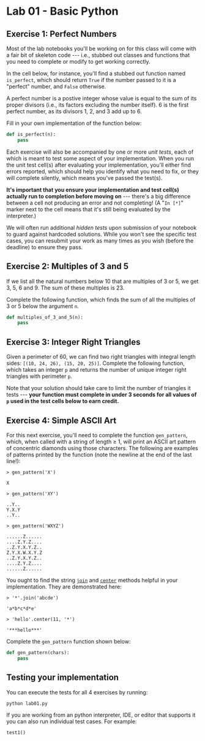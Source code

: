 # Lab 01 - Basic Python

## Exercise 1: Perfect Numbers

Most of the lab notebooks you'll be working on for this class will come with a fair bit of skeleton code --- i.e., stubbed out classes and functions that you need to complete or modify to get working correctly.

In the cell below, for instance, you'll find a stubbed out function named `is_perfect`, which should return `True` if the number passed to it is a "perfect" number, and `False` otherwise.

A perfect number is a postive integer whose value is equal to the sum of its proper divisors (i.e., its factors excluding the number itself). 6 is the first perfect number, as its divisors 1, 2, and 3 add up to 6.

Fill in your own implementation of the function below:

```python
def is_perfect(n):
    pass
```

Each exercise will also be accompanied by one or more *unit tests*, each of which is meant to test some aspect of your implementation. When you run the unit test cell(s) after evaluating your implementation, you'll either find errors reported, which should help you identify what you need to fix, or they will complete silently, which means you've passed the test(s).

**It's important that you ensure your implementation and test cell(s) actually run to completion before moving on** --- there's a big difference between a cell not producing an error and not completing! (A "`In [*]`" marker next to the cell means that it's still being evaluated by the interpreter.)

We will often run additional *hidden tests* upon submission of your notebook to guard against hardcoded solutions.  While you won't see the specific test cases, you can resubmit your work as many times as you wish (before the deadline) to ensure they pass.

## Exercise 2: Multiples of 3 and 5

If we list all the natural numbers below 10 that are multiples of 3 or 5, we get 3, 5, 6 and 9. The sum of these multiples is 23.

Complete the following function, which finds the sum of all the multiples of 3 or 5 below the argument `n`.

```python
def multiples_of_3_and_5(n):
    pass
```

## Exercise 3: Integer Right Triangles

Given a perimeter of 60, we can find two right triangles with integral length sides: `[(10, 24, 26), (15, 20, 25)]`. Complete the following function, which takes an integer `p` and returns the number of unique integer right triangles with perimeter `p`.

Note that your solution should take care to limit the number of triangles it tests --- **your function must complete in under 3 seconds for all values of `p` used in the test cells below to earn credit.**

## Exercise 4: Simple ASCII Art

For this next exercise, you'll need to complete the function `gen_pattern`, which, when called with a string of length $\ge$ 1, will print an ASCII art pattern of concentric diamonds using those characters. The following are examples of patterns printed by the function (note the newline at the end of the last line!):

    > gen_pattern('X')

    X

    > gen_pattern('XY')

    ..Y..
    Y.X.Y
    ..Y..

    > gen_pattern('WXYZ')

    ......Z......
    ....Z.Y.Z....
    ..Z.Y.X.Y.Z..
    Z.Y.X.W.X.Y.Z
    ..Z.Y.X.Y.Z..
    ....Z.Y.Z....
    ......Z......

You ought to find the string [`join`](https://docs.python.org/3.6/library/stdtypes.html#str.join) and [`center`](https://docs.python.org/3.6/library/stdtypes.html#str.center) methods helpful in your implementation. They are demonstrated here:

    > '*'.join('abcde')

    'a*b*c*d*e'

    > 'hello'.center(11, '*')

    '***hello***'

Complete the `gen_pattern` function shown below:

```python
def gen_pattern(chars):
    pass
```

## Testing your implementation

You can execute the tests for all 4 exercises by running:

```python
python lab01.py
```

If you are working from an python interpreter, IDE, or editor that supports it you can also run individual test cases. For example:

```
test1()
```
